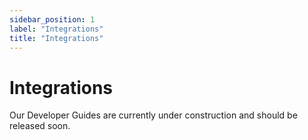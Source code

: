 ```yaml
---
sidebar_position: 1
label: "Integrations"
title: "Integrations"
---
```


# Integrations

Our Developer Guides are currently under construction and should be released soon.
